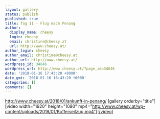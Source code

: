 ```yaml
---
layout: gallery
status: publish
published: true
title: Tag 11 - Flug nach Penang
author:
  display_name: cheesy
  login: cheesy
  email: christine@cheesy.at
  url: http://www.cheesy.at/
author_login: cheesy
author_email: christine@cheesy.at
author_url: http://www.cheesy.at/
wordpress_id: 34846
wordpress_url: http://www.cheesy.at/?page_id=34846
date: '2018-01-16 17:43:20 +0000'
date_gmt: '2018-01-16 16:43:20 +0000'
categories: []
comments: []
---
```

http://www.cheesy.at/2018/01/ankunft-in-penang/
[gallery orderby="title"]
[video width="1920" height="1080" mp4="http://www.cheesy.at/wp-content/uploads/2018/01/Kofferseilzug.mp4"][/video]
